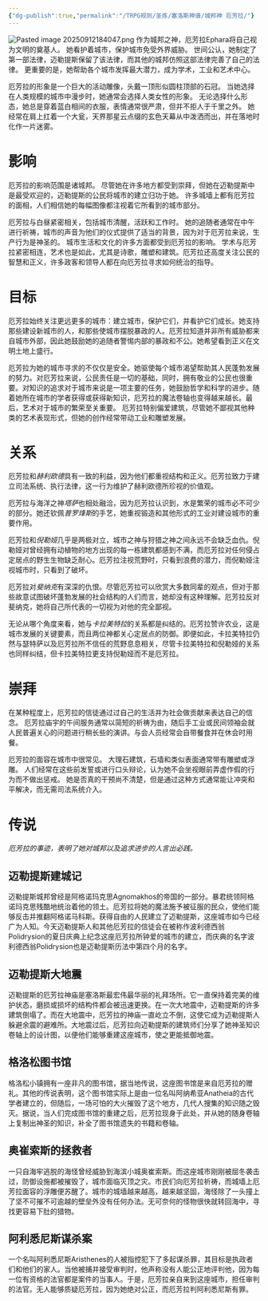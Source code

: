 ```yaml
---
{"dg-publish":true,"permalink":"/TRPG规则/圣炼/塞洛斯神谱/城邦神 厄芳拉/"}
---
```



![Pasted image 20250912184047.png](/img/user/zz%E7%B4%A0%E6%9D%90/Pasted%20image%2020250912184047.png)
作为城邦之神，厄芳拉Ephara将自己视为文明的奠基人。 她看护着城市，保护城市免受外界威胁。 世间公认，她制定了第一部法律，迈勒提斯保留了该法律，而其他的城邦仿照这部法律完善了自己的法律。 更重要的是，她帮助各个城市发挥最大潜力，成为学术，工业和艺术中心。  
  
厄芳拉的形象是一个巨大的活动雕像，头戴一顶形似圆柱顶部的石冠。 当她选择在人类规模的城市中漫步时，她通常会选择人类女性的形象。 无论选择什么形态，她总是穿着蓝白相间的衣服，表情通常很严肃，但并不拒人于千里之外。 她经常在肩上扛着一个大瓮，天界那星云点缀的玄色天幕从中泼洒而出，并在落地时化作一片迷雾。

# 影响
厄芳拉的影响范围是诸城邦。 尽管她在许多地方都受到崇拜，但她在迈勒提斯中是最受欢迎的，迈勒提斯的公民将城市的建立归功于她。 许多城墙上都有厄芳拉的面相，人们相信她的每幅图像都注视着它所看到的城市部分。  
  
厄芳拉与白昼紧密相关，包括城市清醒，活跃和工作时。 她的追随者通常在中午进行祈祷，城市的声音为他们的仪式提供了适当的背景，因为对于厄芳拉来说，生产行为是神圣的。 城市生活和文化的许多方面都受到厄芳拉的影响。 学术与厄芳拉紧密相连，艺术也是如此，尤其是诗歌，雕塑和建筑。厄芳拉还高度关注公民的智慧和正义，许多政客和领导人都在向厄芳拉寻求如何统治的指导。

# 目标
厄芳拉始终关注更远更多的城市：建立城市，保护它们，并看护它们成长。她支持那些建设新城市的人，和那些使城市摆脱暴政的人。厄芳拉知道并非所有威胁都来自城市外部，因此她鼓励她的追随者警惕内部的暴政和不公。她希望看到正义在文明土地上盛行。  
  
厄芳拉为她的城市寻求的不仅仅是安全。她驱使每个城市渴望帮助其人民蓬勃发展的努力。对厄芳拉来说，公民责任是一切的基础，同时，拥有敬业的公民也很重要。对知识的追求对于城市来说是一项主要的任务，她鼓励哲学和科学的进步。随着她所在城市的学者获得或获得新知识，厄芳拉的魔法卷轴也变得越来越长。最后，艺术对于城市的繁荣至关重要。 厄芳拉特别偏爱建筑，尽管她不鄙视其他种类的艺术表现形式，但她的创作经常带动工业和雕塑发展。

# 关系
厄芳拉和*赫利欧德*具有一致的利益，因为他们都重视结构和正义。厄芳拉致力于建立司法系统、执行法律，这一行为维护了赫利欧德所珍视的价值观。  

厄芳拉与海洋之神*塔萨*也相处融洽，因为厄芳拉认识到，水是繁荣的城市必不可少的部分。她还钦佩*普罗烽斯*的手艺，她重视锻造和其他形式的工业对建设城市的重要作用。  

厄芳拉和*倪勒娅*几乎是两极对立，城市之神与狩猎之神之间永远不会缺乏血仇。倪勒娅对曾经拥有动植物的地方出现的每一栋建筑都感到不满，而厄芳拉对任何侵占定居点的野生生物缺乏耐心。厄芳拉注视荒野时，只看到浪费的潜力，而倪勒娅注视城市时，只看到了破坏。  

厄芳拉对*斐纳克*有深深的仇恨。尽管厄芳拉可以欣赏大多数同辈的观点，但对于那些故意试图破坏蓬勃发展的社会结构的人们而言，她却没有这种理解。厄芳拉反对斐纳克，她将自己所代表的一切视为对他的完全鄙视。  

无论从哪个角度来看，她与*卡拉美特拉*的关系都是纠结的。厄芳拉赞许农业，这是城市发展的关键要素，而且两位神都关心定居点的防御。即便如此，卡拉美特拉仍然与瑟特萨以及厄芳拉所不信任的荒野息息相关，尽管卡拉美特拉和倪勒娅的关系也同样纠结，但卡拉美特拉更支持倪勒娅而不是厄芳拉。

# 崇拜
在某种程度上，厄芳拉的信徒通过过自己的生活并为社会做贡献来表达自己的信念。 厄芳拉庙宇的午间服务通常以简短的祈祷为由，随后手工业或民间领袖会就人民普遍关心的问题进行稍长些的演讲。与会人员经常会自带餐食并在休会时用餐。  
  
厄芳拉的面容在城市中很常见。 大理石建筑，石墙和类似表面通常带有雕塑或浮雕。 人们经常在这些前发誓或进行口头辩论，认为她不会坐视眼前弄虚作假的行为而不做出惩戒。 她是否真的干预尚不清楚，但是通过这种方式通常能让冲突和平解决，而无需司法系统介入。

# 传说
_厄芳拉的事迹，表明了她对城邦以及追求进步的人言出必践。_  
## 迈勒提斯建城记
迈勒提斯城邦曾经是阿格诺玛克思Agnomakhos的帝国的一部分。暴君统领阿格诺玛克思残酷地统治着他的领土。厄芳拉将她的魔法施予被征服的民众，使他们能够反击并推翻阿格诺马科斯。获得自由的人民建立了迈勒提斯，这座城市如今已经广为人知。今天迈勒提斯人和其他厄芳拉的信徒会在被称作波利德西翁Polidrysion的夏日庆典上纪念这座厄芳拉所钟爱的城市的建立，而庆典的名字波利德西翁Polidrysion也是迈勒提斯历法中第四个月的名字。  
  
## 迈勒提斯大地震
迈勒提斯的厄芳拉神庙是塞洛斯最宏伟最华丽的礼拜场所。它一直保持着完美的维护状态，磨损或损坏的结构件都会被迅速更换。在一次大地震中，迈勒提斯的许多建筑倒塌了。而在大地震中，厄芳拉的神庙一直屹立不倒，这使它成为迈勒提斯人躲避余震的避难所。大地震过后，厄芳拉向迈勒提斯的建筑师们分享了她神圣知识卷轴上的设计图，以便他们能够重建这座城市，使之更能抵御地震。  
  
## 格洛松图书馆
格洛松小镇拥有一座非凡的图书馆，据当地传说，这座图书馆是来自厄芳拉的赠礼。其他的传说表明，这个图书馆实际上是由一位名叫阿纳希亚Anatheia的古代学者建立的，但随后，一场可怕的大火摧毁了这个地方，几代人搜集的知识随之毁灭。据说，当人们完成图书馆的重建之后，厄芳拉现身于此处，并从她的随身卷轴上复制出神圣的知识，补全了图书馆遗失的书籍和卷轴。  
  
## 奥崔索斯的拯救者
一只自海牢逃脱的海怪曾经威胁到海滨小城奥崔索斯。而这座城市刚刚被屈冬袭击过，防御设施都被摧毁了，城市面临灭顶之灾。市民们向厄芳拉祈祷，而城墙上厄芳拉面容的浮雕便苏醒了。城市的城墙越来越高，越来越坚固，海怪除了一头撞上了坚不可摧不可逾越的壁垒外没有任何办法。无可奈何的怪物很快就转回海中，寻找更容易下肚的猎物。  
  
## 阿利悉尼斯谋杀案
一个名叫阿利悉尼斯Aristhenes的人被指控犯下了多起谋杀罪，其目标是执政者们和他们的家人。当他被捕并接受审判时，他声称没有人能公正地评判他，因为每一位有资格的法官都是案件的当事人。于是，厄芳拉亲自来到这座城市，担任审判的法官。无人能够质疑厄芳拉，因为她绝对公正，而厄芳拉判阿利悉尼斯有罪。